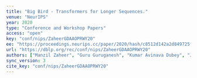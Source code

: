 ```yaml
---
title: "Big Bird - Transformers for Longer Sequences."
venue: "NeurIPS"
year: 2020
type: "Conference and Workshop Papers"
access: "open"
key: "conf/nips/ZaheerGDAAOPRWY20"
ee: "https://proceedings.neurips.cc/paper/2020/hash/c8512d142a2d849725f31a9a7a361ab9-Abstract.html"
url: "https://dblp.org/rec/conf/nips/ZaheerGDAAOPRWY20"
authors: ["Manzil Zaheer", "Guru Guruganesh", "Kumar Avinava Dubey", "Joshua Ainslie", "Chris Alberti", "Santiago Onta\u00f1\u00f3n", "Philip Pham", "Anirudh Ravula", "Qifan Wang", "Li Yang", "Amr Ahmed"]
sync_version: 3
cite_key: "conf/nips/ZaheerGDAAOPRWY20"
---
```

